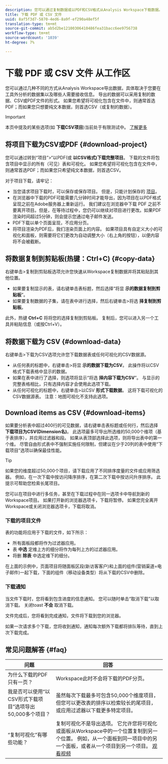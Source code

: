 ```yaml
---
description: 您可以通过复制数据或以PDF和CSV格式从Analysis Workspace下载数据。
title: 下载 PDF 或 CSV 文件
uuid: 8af5f3d7-5870-4ed6-8a9f-ef290a48ef5f
translation-type: tm+mt
source-git-commit: ab5d2be12100306410486fea31bacc6ee9756738
workflow-type: tm+mt
source-wordcount: '1039'
ht-degree: 7%

---
```



# 下载 PDF 或 CSV 文件 从工作区

您可以通过几种不同的方式从Analysis Workspace导出数据，具体取决于您要在工具外分析的数据集以及哪些人需要接收信息。 导出的数据可以采用复制的数据、CSV或PDF文件的形式。 如果您希望将可视化包含在文件中，则通常首选PDF；而如果您只想要纯文本数据，则首选CSV（或复制的数据）。

>[!IMPORTANT]
>
> 本页中提及的某些选项(如 **下载CSV项目**)当前处于有限测试中。 [了解更多](https://docs.adobe.com/content/help/zh-Hans/analytics/landing/an-releases.html)

## 将项目下载为CSV或PDF {#download-project}

您可以通过转到“项目”>“以PDF(或 **以CSV格式)下载完整项目**。 下载的文件将包含项目中显示的所有（可见）表和可视化。 如果您希望将可视化包含在文件中，则通常首选PDF；而如果您只希望纯文本数据，则首选CSV。

对于项目下载，请牢记：

* 当您请求项目下载时，可以保存或保存项目。 但是，只能计划保存的 [项目](https://docs.adobe.com/content/help/en/analytics/analyze/analysis-workspace/curate-share/t-schedule-report.html)。
* 在浏览器中下载的PDF可能需要几分钟时间才能导出，因为项目在以PDF格式呈现之前在Adobe服务器上重新运行。 我们建议在浏览器中下载 PDF 之前不要离开项目。但是，在等待过程中，您仍可以继续对项目进行更改。如果PDF渲染时间超过5分钟，则会提示您通过电子邮件发送。
* PDF下载以单个页面呈现，不应用分页。
* 将项目渲染为PDF后，我们渲染页面上的内容。 如果项目具有自定义大小的可视化和面板，则需要将它们更改为自动调整大小（右上角的按钮），以便内容将不会被截断。

## 将数据复制到剪贴板(热键：Ctrl+C) {#copy-data}

右键单击>复制到剪贴板选项允许您快速从Workspace复制数据并将其粘贴到其他位置。

* 如果要复制显示的表，请右键单击表标题，然后选择“将显 **示的数据复制到剪贴板**”。
* 如果要复制数据的子集，请在表中进行选择，然后右键单击>将选 **择复制到剪贴板**。

此外，热键 **Ctrl+C** 将将您的选择复制到剪贴板。 复制后，您可以进入另一个工具并粘贴信息（或按Ctrl+V）。

## 将数据下载为 CSV {#download-data}

右键单击>下载为CSV选项允许您下载数据表或任何可视化的CSV数据源。

* 从任何表的标题中，右键单击>将显 **示的数据下载为CSV**。 此操作将以CSV格式下载表格中显示的数据。
* 如果在表中进行了选择，则选项将显示“将选 **择内容下载为CSV**”。 与显示的完整表格相比，只有选择内容才会使用此选项下载。
* 从任何可视化的标题中，右键单击>以CSV **形式下载数据**。 这将下载可视化的CSV数据源表。 注意：地图可视化不支持此选项。

## Download items as CSV {#download-items}

如果要分析表中超过400行的可见数据，请右键单击表标题或任何行，然后选择 **下载项目为CSV(Dimension名)**。 此选项最多可导出所选维的50,000个维项（基于表排序），并应用过滤器和段。 如果从表顶部选择此选项，则将导出表中的第一个维。 尽管自由形式表中不强制实施任何限制，但建议在少于20列的表中使用“下载项目”选项以确保最佳性能。

>[!TIP]
>
> 如果您的维度超过50,000个项目，请下载应用了不同排序度量的文件或应用筛选器。 例如，在一次下载中按访问降序排序，在第二次下载中按访问升序排序。 此提示可帮助您检索长尾项目。

您可以在项目中进行多任务，甚至在下载过程中在同一选项卡中导航到新的Workspace项目。 如果打开新的浏览器选项卡，下载将暂停。 如果您完全离开Workspace或关闭浏览器选项卡，下载将取消。

### 下载的项目文件

表的功能将应用于下载的文件，如下所示：

* 所有面板段都将作为过滤器应用。
* 表 **中选** 定维上方的细分将作为每列上方的过滤器应用。
* 将删 **除表** 中选定维下的细分。

在上面的示例中，页面项目将随面板区段(新访客客户)和上面的组件(营销渠道=电子邮件)一起下载，下面的组件（移动设备类型）将从下载的CSV中删除。

### 下载通知

当文件下载时，您将看到包含进度的信息通知。 您可以随时单击“取消下载”以取消下载。 关闭toast **不会** 取消下载。

文件完成后，您将看到完成通知，文件将下载到您的浏览器。

如果一次请求多个下载，您将收到通知，通知每次额外下载都将排队等待，直到上次下载完成。

## 常见问题解答 {#faq}

| 问题 | 回答 |
| --- | --- |
| 为什么下载的PDF只有一页？ | Workspace此时不会将下载的PDF分页。 |
| 我是否可以使用“以CSV形式下载项目”选项导出50,000多个项目？ | 虽然每次下载最多可包含50,000个维度项目，但您可以更改表的排序以检索较长的尾项目，或应用过滤器以下载更多特定项目。 |
| “复制可视化”有哪些功能？ | 复制可视化不是导出选项。 它允许您将可视化或面板从Workspace中的一个位置复制到另一个位置。 例如，从一个面板到同一项目中的另一个面板，或者从一个项目到另一个项目。 [观看视频](https://www.youtube.com/watch?v=lvmAdKNfWQw) |

